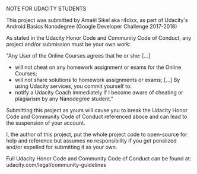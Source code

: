 NOTE FOR UDACITY STUDENTS

This project was submitted by Amaël Sikel aka r4dixx, as part of Udacity's
Android Basics Nanodegree (Google Developer Challenge 2017-2018)

As stated in the Udacity Honor Code and Community Code of Conduct, any project
and/or submission must be your own work:

"Any User of the Online Courses agrees that he or she:
[...]
- will not cheat on any homework assignment or exams for the Online Courses;
- will not share solutions to homework assignments or exams;
[...]
By using Udacity services, you commit yourself to:
- notify a Udacity Coach immediately if I become aware of cheating or
plagiarism by any Nanodegree student."

Submitting this project as yours will cause you to break the Udacity Honor Code
and Community Code of Conduct referenced aboce and can lead to the suspension of 
your account.

I, the author of this project, put the whole project code to open-source
for help and reference but assumes no responsibility if you get penalized
and/or expelled for submitting it as your own.

Full Udacity Honor Code and Community Code of Conduct can be found at:
<br>
udacity.com/legal/community-guidelines
